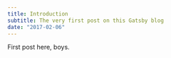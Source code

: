 ```yaml
---
title: Introduction
subtitle: The very first post on this Gatsby blog
date: "2017-02-06"
---
```


First post here, boys.